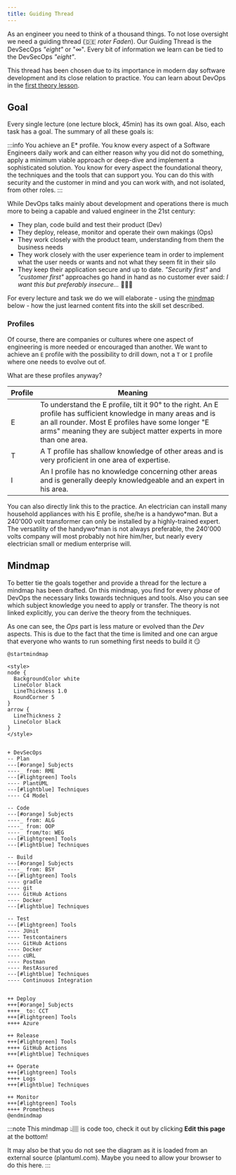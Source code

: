 ```yaml
---
title: Guiding Thread
---
```


As an engineer you need to think of a thousand things. To not lose oversight we need a guiding thread (🇩🇪 _roter Faden_). Our Guiding Thread is the DevSecOps _"eight"_ or "∞". Every bit of information we learn can be tied to the DevSecOps _"eight"_.

This thread has been chosen due to its importance in modern day software development and its close relation to practice. You can learn about DevOps in the [first theory lesson](theory/devops).

## Goal
Every single lecture (one lecture block, 45min) has its own goal. Also, each task has a goal. The summary of all these goals is:

:::info
You achieve an E* profile. You know every aspect of a Software Engineers daily work and can either reason why you did not do something, apply a minimum viable approach or deep-dive and implement a sophisticated solution. You know for every aspect the foundational theory, the techniques and the tools that can support you. You can do this with security and the customer in mind and you can work with, and not isolated, from other roles.
:::

While DevOps talks mainly about development and operations there is much more to being a capable and valued engineer in the 21st century:

* They plan, code build and test their product (Dev)
* They deploy, release, monitor and operate their own makings (Ops)
* They work closely with the product team, understanding from them the business needs
* They work closely with the user experience team in order to implement what the user needs or wants and not what they seem fit in their silo
* They keep their application secure and up to date. _"Security first"_ and _"customer first"_ approaches go hand in hand as no customer ever said: _I want this but preferably insecure..._ 🤦🏽‍♀️

For every lecture and task we do we will elaborate - using the [mindmap](#mindmap) below - how the just learned content fits into the skill set described.

### Profiles
Of course, there are companies or cultures where one aspect of engineering is more needed or encouraged than another. We want to achieve an `E` profile with the possibility to drill down, not a `T` or `I` profile where one needs to evolve out of.

What are these profiles anyway?

|Profile|Meaning|
|-|-|
|E|To understand the E profile, tilt it 90° to the right. An E profile has sufficient knowledge in many areas and is an all rounder. Most E profiles have some longer "E arms" meaning they are subject matter experts in more than one area.|
|T|A T profile has shallow knowledge of other areas and is very proficient in one area of expertise.|
|I|An I profile has no knowledge concerning other areas and is generally deeply knowledgeable and an expert in his area.|

You can also directly link this to the practice. An electrician can install many household appliances with his E profile, she/he is a handywo\*man. But a 240'000 volt transformer can only be installed by a highly-trained expert. The versatility of the handywo\*man is not always preferable, the 240'000 volts company will most probably not hire him/her, but nearly every electrician small or medium enterprise will.

## Mindmap

To better tie the goals together and provide a thread for the lecture a mindmap has been drafted. On this mindmap, you find for every _phase_ of DevOps the necessary links towards techniques and tools. Also you can see which subject knowledge you need to apply or transfer. The theory is not linked explicitly, you can derive the theory from the techniques.

As one can see, the _Ops_ part is less mature or evolved than the _Dev_ aspects. This is due to the fact that the time is limited and one can argue that everyone who wants to run something first needs to build it 😏

```plantuml
@startmindmap

<style>
node {
  BackgroundColor white
  LineColor black
  LineThickness 1.0
  RoundCorner 5
}
arrow {
  LineThickness 2
  LineColor black
}
</style>


+ DevSecOps
-- Plan
---[#orange] Subjects
----_ from: RME
---[#lightgreen] Tools
---- PlantUML
---[#lightblue] Techniques
---- C4 Model

-- Code
---[#orange] Subjects
----_ from: ALG
----_ from: OOP
----_ from/to: WEG
---[#lightgreen] Tools
---[#lightblue] Techniques

-- Build
---[#orange] Subjects
----_ from: BSY
---[#lightgreen] Tools
---- gradle
---- git
---- GitHub Actions
---- Docker
---[#lightblue] Techniques

-- Test
---[#lightgreen] Tools
---- JUnit
---- Testcontainers
---- GitHub Actions
---- Docker
---- cURL
---- Postman
---- RestAssured
---[#lightblue] Techniques
---- Continuous Integration


++ Deploy
+++[#orange] Subjects
++++_ to: CCT
+++[#lightgreen] Tools
++++ Azure

++ Release
+++[#lightgreen] Tools
++++ GitHub Actions
+++[#lightblue] Techniques

++ Operate
+++[#lightgreen] Tools
++++ Logs
+++[#lightblue] Techniques

++ Monitor
+++[#lightgreen] Tools
++++ Prometheus
@endmindmap

```

:::note
This mindmap 👆🏽 is code too, check it out by clicking **Edit this page** at the bottom!

It may also be that you do not see the diagram as it is loaded from an external source (plantuml.com). Maybe you need to allow your browser to do this here.
:::